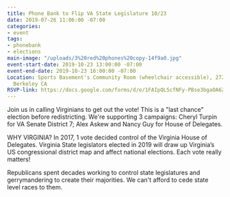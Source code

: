 ```yaml
---
title: Phone Bank to Flip VA State Legislature 10/23
date: 2019-07-26 11:06:00 -07:00
categories:
- event
tags:
- phonebank
- elections
main-image: "/uploads/3%20red%20phones%20copy-14f9a0.jpg"
event-start-date: 2019-10-23 13:00:00 -07:00
event-end-date: 2019-10-23 16:00:00 -07:00
Location: Sports Basement's Community Room (wheelchair accessible), 2727 Milvia St,
  Berkeley CA
RSVP-link: https://docs.google.com/forms/d/e/1FAIpQLScfNFy-PBse3bgaOA6Zn-7KRPt_anBdrAB5sJwFzze5VeZznw/viewform
---
```


Join us in calling Virginians to get out the vote! This is a "last chance" election before redistricting.  We're supporting 3 campaigns: Cheryl Turpin for VA Senate District 7; Alex Askew and Nancy Guy for House of Delegates.

WHY VIRGINIA?  In 2017, 1 vote decided control of the Virginia House of Delegates. Virginia State legislators elected in 2019  will draw up  Virginia’s US congressional district map and affect national elections.  Each vote really matters!

Republicans spent decades working to control state legislatures and gerrymandering to create their majorities.  We can't afford to cede state level races to them.